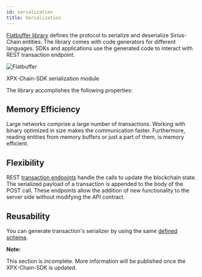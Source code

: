 ```yaml
---
id: serialization
title: Serialization
---
```

[Flatbuffer library](https://google.github.io/flatbuffers/) defines the protocol to serialize and deserialize Sirius-Chain entities. The library comes with code generators for different languages. SDKs and applications use the generated code to interact with REST transaction endpoint.

![Flatbuffer](/img/catbuffer.png "Flatbuffer")

<p class=caption>XPX-Chain-SDK serialization module</p>

The library accomplishes the following properties:

## Memory Efficiency

Large networks comprise a large number of transactions. Working with binary optimized in size makes the communication faster. Furthermore, reading entities from memory buffers or just a part of them, is memory efficient.

## Flexibility

REST [transaction endpoints](/endpoints) handle the calls to update the blockchain state. The serialized payload of a transaction is appended to the body of the POST call. These endpoints allow the addition of new functionality to the server side without modifying the API contract.

## Reusability

You can generate transaction's serializer by using the same [defined schema](https://github.com/proximax-storage/go-xpx-chain-sdk/tree/master/transactions/schemas).

<div class=info>

**Note:**

This section is incomplete. More information will be published once the XPX-Chain-SDK is updated.

</div>
